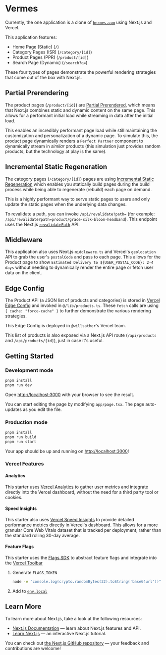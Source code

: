 # Vermes

Currently, the one application is a clone of [`hermes.com`](https://www.hermes.com/us/en/) using Next.js and Vercel.

This application features:

* Home Page (Static) (`/`)
* Category Pages (ISR) (`/category/[id]`)
* Product Pages (PPR) (`/product/[id]`)
* Search Page (Dynamic) (`/search?q=`)

These four types of pages demonstrate the powerful rendering strategies that come out of the box with Next.js.

## Partial Prerendering

The product pages (`/product/[id]`) are
[Partial Prerendered](https://nextjs.org/docs/app/getting-started/partial-prerendering#enabling-partial-prerendering),
which means that Next.js combines static and dynamic content on the same page. This allows for a performant initial
load while streaming in data after the initial load.

This enables an incredibly performant page load while still maintaining the customization and personalization of a
dynamic page.  To simulate this, the product page dynamically renders a `Perfect Partner` component to dynamically
stream in _similar_ products (this simulation just provides random products, but the technology at play is the same).

## Incremental Static Regeneration

The category pages (`/category/[id]`) pages are using
[Incremental Static Regeneration](https://nextjs.org/docs/app/building-your-application/data-fetching/incremental-static-regeneration)
which enables you statically build pages during the build process while being able to regenerate (rebuild) each page on demand.

This is a highly performant way to serve static pages to users and only update the static pages when the underlying
data changes.

To revalidate a path, you can invoke `/api/revalidate?path=` (for example: `/api/revalidate?path=product/grace-silk-bloom-headband`).
This endpoint uses the Next.js [`revalidatePath`](https://nextjs.org/docs/app/api-reference/functions/revalidatePath) API.

## Middleware

This application also uses Next.js `middleware.ts` and Vercel's `geolocation` API to grab the user's `postalCode` and pass to each page.
This allows for the Product page to show `Estimated Delivery to ${USER_POSTAL_CODE}: 2-4 days` without needing to dynamically render the entire
page or fetch user data on the client.

## Edge Config

The Product API (a JSON list of products and categories) is stored
in [Vercel Edge Config](https://vercel.com/docs/edge-config) and invoked in `@/lib/products.ts`.  These `fetch` calls
are using `{ cache: "force-cache" }` to further demonstrate the various rendering strategies.

This Edge Config is deployed in `@willsather`'s Vercel team.

This list of products is also exposed via a Next.js API route (`/api/products` and `/api/products/[id]`), just in
case it's useful.

## Getting Started

### Development mode

```bash
pnpm install
pnpm run dev
```

Open [http://localhost:3000](http://localhost:3000) with your browser to see the result.

You can start editing the page by modifying `app/page.tsx`. The page auto-updates as you edit the file.

### Production mode

```bash
pnpm install
pnpm run build
pnpm run start
```

Your app should be up and running on [http://localhost:3000](http://localhost:3000)!

### Vercel Features

#### Analytics

This starter uses [Vercel Analytics](https://vercel.com/docs/analytics) to gather user metrics and integrate directly
into the Vercel dashboard, without the need for a third party tool or cookies.

#### Speed Insights

This starter also uses [Vercel Speed Insights](https://vercel.com/docs/speed-insights) to provide detailed performance
metrics directly in Vercel's dashboard. This allows for a more granular Core Web Vitals dataset that is tracked per
deployment, rather than the standard rolling 30-day average.

#### Feature Flags

This starter uses the [Flags SDK](https://flags-sdk.dev/) to abstract feature flags and integrate into the [Vercel
Toolbar](https://vercel.com/docs/vercel-toolbar)

1. Generate `FLAGS_TOKEN`
    ```bash
   node -e "console.log(crypto.randomBytes(32).toString('base64url'))"
   ```
2. Add to [`env.local`](./.env.local)

## Learn More

To learn more about Next.js, take a look at the following resources:

- [Next.js Documentation](https://nextjs.org/docs) — learn about Next.js features and API.
- [Learn Next.js](https://nextjs.org/learn) — an interactive Next.js tutorial.

You can check out [the Next.js GitHub repository](https://github.com/vercel/next.js/) — your feedback and contributions are welcome!